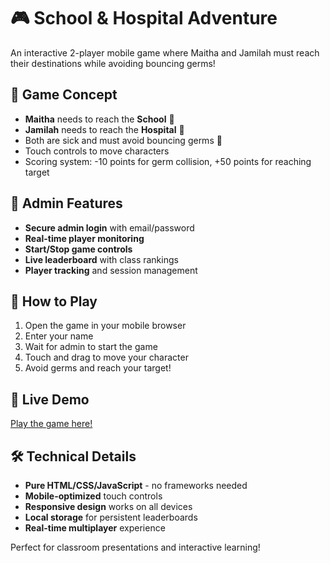 # 🎮 School & Hospital Adventure

An interactive 2-player mobile game where Maitha and Jamilah must reach their destinations while avoiding bouncing germs!

## 🎯 Game Concept
- **Maitha** needs to reach the **School** 🏫
- **Jamilah** needs to reach the **Hospital** 🏥
- Both are sick and must avoid bouncing germs 🦠
- Touch controls to move characters
- Scoring system: -10 points for germ collision, +50 points for reaching target

## 👑 Admin Features
- **Secure admin login** with email/password
- **Real-time player monitoring** 
- **Start/Stop game controls**
- **Live leaderboard** with class rankings
- **Player tracking** and session management

## 📱 How to Play
1. Open the game in your mobile browser
2. Enter your name
3. Wait for admin to start the game
4. Touch and drag to move your character
5. Avoid germs and reach your target!

## 🚀 Live Demo
[Play the game here!](https://maithaalhammadi98.github.io/Visual_Studio_Game/)

## 🛠️ Technical Details
- **Pure HTML/CSS/JavaScript** - no frameworks needed
- **Mobile-optimized** touch controls
- **Responsive design** works on all devices
- **Local storage** for persistent leaderboards
- **Real-time multiplayer** experience

Perfect for classroom presentations and interactive learning!
